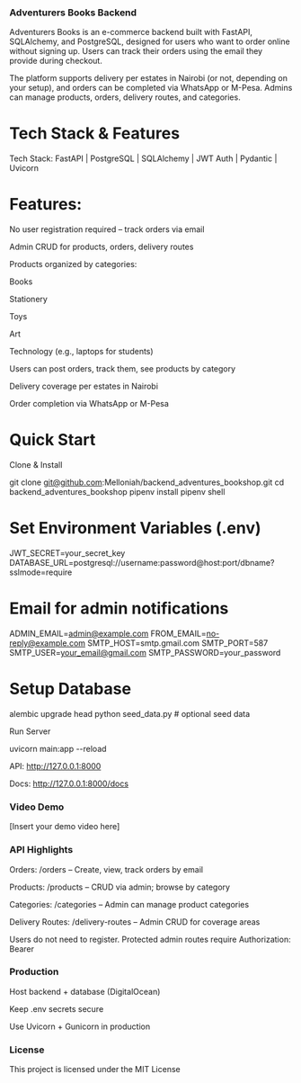 ### Adventurers Books Backend

Adventurers Books is an e-commerce backend built with FastAPI, SQLAlchemy, and PostgreSQL, designed for users who want to order online without signing up. Users can track their orders using the email they provide during checkout.

The platform supports delivery per estates in Nairobi (or not, depending on your setup), and orders can be completed via WhatsApp or M-Pesa. Admins can manage products, orders, delivery routes, and categories.

# Tech Stack & Features

Tech Stack: FastAPI | PostgreSQL | SQLAlchemy | JWT Auth | Pydantic | Uvicorn

# Features:

No user registration required – track orders via email

Admin CRUD for products, orders, delivery routes

Products organized by categories:

Books

Stationery

Toys

Art

Technology (e.g., laptops for students)

Users can post orders, track them, see products by category

Delivery coverage per estates in Nairobi

Order completion via WhatsApp or M-Pesa

# Quick Start

Clone & Install

git clone git@github.com:Melloniah/backend_adventures_bookshop.git
cd backend_adventures_bookshop
pipenv install
pipenv shell


# Set Environment Variables (.env)

JWT_SECRET=your_secret_key
DATABASE_URL=postgresql://username:password@host:port/dbname?sslmode=require

#  Email for admin notifications
ADMIN_EMAIL=admin@example.com
FROM_EMAIL=no-reply@example.com
SMTP_HOST=smtp.gmail.com
SMTP_PORT=587
SMTP_USER=your_email@gmail.com
SMTP_PASSWORD=your_password


# Setup Database

alembic upgrade head
python seed_data.py  # optional seed data


Run Server

uvicorn main:app --reload


API: http://127.0.0.1:8000

Docs: http://127.0.0.1:8000/docs

### Video Demo

[Insert your demo video here]

### API Highlights

Orders: /orders – Create, view, track orders by email

Products: /products – CRUD via admin; browse by category

Categories: /categories – Admin can manage product categories

Delivery Routes: /delivery-routes – Admin CRUD for coverage areas

Users do not need to register. Protected admin routes require Authorization: Bearer <token>

### Production

Host backend + database (DigitalOcean)

Keep .env secrets secure

Use Uvicorn + Gunicorn in production


### License

This project is licensed under the MIT License 